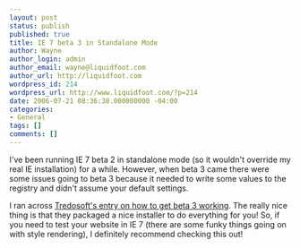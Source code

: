 ```yaml
---
layout: post
status: publish
published: true
title: IE 7 beta 3 in Standalone Mode
author: Wayne
author_login: admin
author_email: wayne@liquidfoot.com
author_url: http://liquidfoot.com
wordpress_id: 214
wordpress_url: http://www.liquidfoot.com/?p=214
date: 2006-07-21 08:36:38.000000000 -04:00
categories:
- General
tags: []
comments: []
---
```

I've been running IE 7 beta 2 in standalone mode (so it wouldn't override my real IE installation) for a while. However, when beta 3 came there were some issues going to beta 3 because it needed to write some values to the registry and didn't assume your default settings.


I ran across <a href="http://tredosoft.com/IE7_standalone">Tredosoft's entry on how to get beta 3 working</a>. The really nice thing is that they packaged a nice installer to do everything for you! So, if you need to test your website in IE 7 (there are some funky things going on with style rendering), I definitely recommend checking this out!
